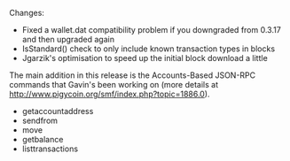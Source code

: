 Changes:
* Fixed a wallet.dat compatibility problem if you downgraded from 0.3.17 and then upgraded again
* IsStandard() check to only include known transaction types in blocks
* Jgarzik's optimisation to speed up the initial block download a little

The main addition in this release is the Accounts-Based JSON-RPC commands that Gavin's been working on (more details at http://www.pigycoin.org/smf/index.php?topic=1886.0).  
* getaccountaddress
* sendfrom
* move
* getbalance
* listtransactions
